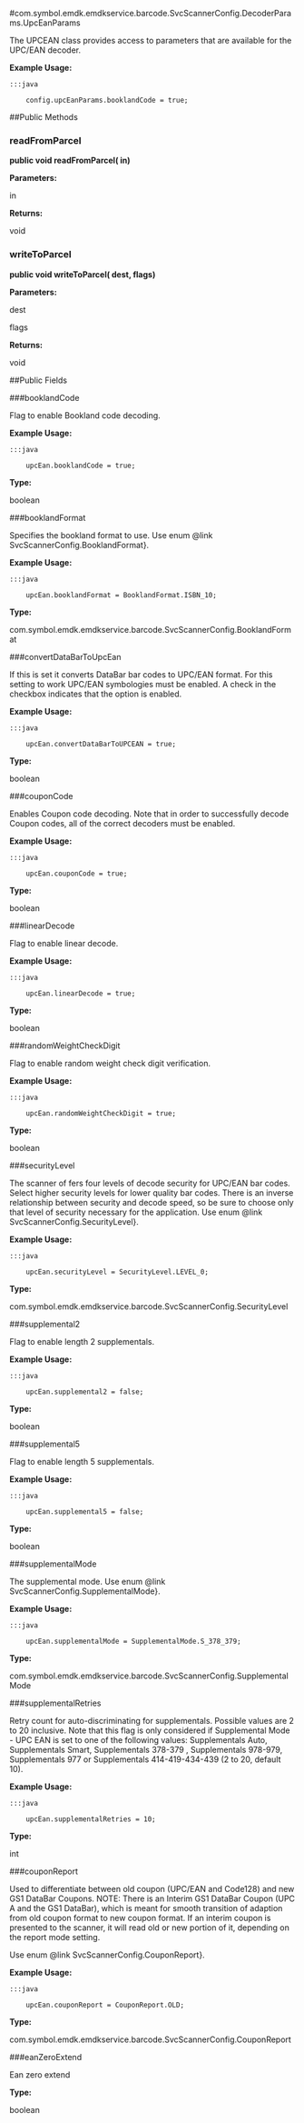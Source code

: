 #com.symbol.emdk.emdkservice.barcode.SvcScannerConfig.DecoderParams.UpcEanParams

The UPCEAN class provides access to parameters that are available for
 the UPC/EAN decoder.



**Example Usage:**
	
	:::java	
	 	
	 	config.upcEanParams.booklandCode = true;


##Public Methods

### readFromParcel

**public void readFromParcel( in)**



**Parameters:**

in

**Returns:**

void

### writeToParcel

**public void writeToParcel( dest,  flags)**



**Parameters:**

dest

flags

**Returns:**

void

##Public Fields

###booklandCode

Flag to enable Bookland code decoding.
 
 
 
 
 
 



**Example Usage:**
	
	:::java	
	 	
	 	upcEan.booklandCode = true;


**Type:**

boolean

###booklandFormat

Specifies the bookland format to use. Use enum
 @link SvcScannerConfig.BooklandFormat}.
 
 
 
 
 
 



**Example Usage:**
	
	:::java	
	 	
	 	upcEan.booklandFormat = BooklandFormat.ISBN_10;


**Type:**

com.symbol.emdk.emdkservice.barcode.SvcScannerConfig.BooklandFormat

###convertDataBarToUpcEan

If this is set it converts DataBar bar codes to UPC/EAN format.
 For this setting to work UPC/EAN symbologies must be enabled. A
 check in the checkbox indicates that the option is enabled.
 
 
 
 
 
 



**Example Usage:**
	
	:::java	
	 	
	 	upcEan.convertDataBarToUPCEAN = true;


**Type:**

boolean

###couponCode

Enables Coupon code decoding. Note that in order to successfully
 decode Coupon codes, all of the correct decoders must be enabled.
 
 
 
 
 
 



**Example Usage:**
	
	:::java	
	 	
	 	upcEan.couponCode = true;


**Type:**

boolean

###linearDecode

Flag to enable linear decode.
 
 
 
 
 
 



**Example Usage:**
	
	:::java	
	 	
	 	upcEan.linearDecode = true;


**Type:**

boolean

###randomWeightCheckDigit

Flag to enable random weight check digit verification.
 
 
 
 
 
 



**Example Usage:**
	
	:::java	
	 	
	 	upcEan.randomWeightCheckDigit = true;


**Type:**

boolean

###securityLevel

The scanner of fers four levels of decode security for UPC/EAN
 bar codes. Select higher security levels for lower quality bar
 codes. There is an inverse relationship between security and
 decode speed, so be sure to choose only that level of security
 necessary for the application. Use enum
 @link SvcScannerConfig.SecurityLevel}.
 
 
 
 
 
 



**Example Usage:**
	
	:::java	
	 	
	 	upcEan.securityLevel = SecurityLevel.LEVEL_0;


**Type:**

com.symbol.emdk.emdkservice.barcode.SvcScannerConfig.SecurityLevel

###supplemental2

Flag to enable length 2 supplementals.
 
 
 
 
 
 



**Example Usage:**
	
	:::java	
	 	
	 	upcEan.supplemental2 = false;


**Type:**

boolean

###supplemental5

Flag to enable length 5 supplementals.
 
 
 
 
 
 



**Example Usage:**
	
	:::java	
	 	
	 	upcEan.supplemental5 = false;


**Type:**

boolean

###supplementalMode

The supplemental mode. Use enum @link SvcScannerConfig.SupplementalMode}.
 
 
 
 
 
 



**Example Usage:**
	
	:::java	
	 	
	 	upcEan.supplementalMode = SupplementalMode.S_378_379;


**Type:**

com.symbol.emdk.emdkservice.barcode.SvcScannerConfig.SupplementalMode

###supplementalRetries

Retry count for auto-discriminating for supplementals. Possible
 values are 2 to 20 inclusive. Note that this flag is only
 considered if Supplemental Mode - UPC EAN is set to one of the
 following values: Supplementals Auto, Supplementals Smart,
 Supplementals 378-379 , Supplementals 978-979, Supplementals 977
 or Supplementals 414-419-434-439 (2 to 20, default 10).
 
 
 
 
 
 



**Example Usage:**
	
	:::java	
	 	
	 	upcEan.supplementalRetries = 10;


**Type:**

int

###couponReport

Used to differentiate between old coupon (UPC/EAN and Code128)
 and new GS1 DataBar Coupons. NOTE: There is an Interim GS1
 DataBar Coupon (UPC A and the GS1 DataBar), which is meant for
 smooth transition of adaption from old coupon format to new
 coupon format. If an interim coupon is presented to the scanner,
 it will read old or new portion of it, depending on the report
 mode setting.
 
 Use enum @link SvcScannerConfig.CouponReport}.
 
 
 
 
 
 



**Example Usage:**
	
	:::java	
	 	
	 	upcEan.couponReport = CouponReport.OLD;


**Type:**

com.symbol.emdk.emdkservice.barcode.SvcScannerConfig.CouponReport

###eanZeroExtend

Ean zero extend

**Type:**

boolean

